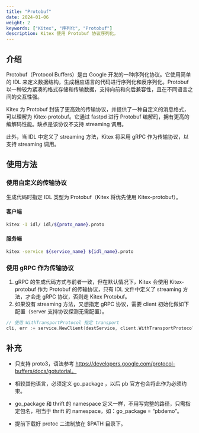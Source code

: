 ```yaml
---
title: "Protobuf"
date: 2024-01-06
weight: 2
keywords: ["Kitex", "序列化", "Protobuf"]
description: Kitex 使用 Protobuf 协议序列化。
---
```


## 介绍

Protobuf（Protocol Buffers）是由 Google 开发的一种序列化协议。它使用简单的 IDL 来定义数据结构，生成相应语言的代码进行序列化和反序列化。Protobuf 以一种较为紧凑的格式存储和传输数据，支持向前和向后兼容性，且在不同语言之间的交互性强。

Kitex 为 Protobuf 封装了更高效的传输协议，并提供了一种自定义的消息格式，可以理解为 Kitex-protobuf。它通过 fastpd 进行 Protobuf 编解码，拥有更高的编解码性能。缺点是该协议不支持 streaming 调用。

此外，当 IDL 中定义了 streaming 方法，Kitex 将采用 gRPC 作为传输协议，以支持 streaming 调用。

## 使用方法

### 使用自定义的传输协议

生成代码时指定 IDL 类型为 Protobuf（Kitex 将优先使用 Kitex-protobuf）。

#### 客户端

```sh
kitex -I idl/ idl/${proto_name}.proto
```

#### 服务端

```sh
kitex -service ${service_name} ${idl_name}.proto
```

### 使用 gRPC 作为传输协议

1. gRPC 的生成代码方式与前者一致，但在默认情况下，Kitex 会使用 Kitex-protobuf 作为 Protobuf 的传输协议，只有 IDL 文件中定义了 streaming 方法，才会走 gRPC 协议，否则走 Kitex Protobuf。
2. 如果没有 streaming 方法，又想指定 gRPC 协议，需要 client 初始化做如下配置（server 支持协议探测无需配置）。

```go
// 使用 WithTransportProtocol 指定 transport
cli, err := service.NewClient(destService, client.WithTransportProtocol(transport.GRPC))
```

## 补充

- 只支持 proto3，语法参考 https://developers.google.com/protocol-buffers/docs/gotutorial。

- 相较其他语言，必须定义 go_package ，以后 pb 官方也会将此作为必须约束。

- go_package 和 thrift 的 namespace 定义一样，不用写完整的路径，只需指定包名，相当于 thrift 的 namespace，如：go_package = “pbdemo”。

- 提前下载好 protoc 二进制放在 $PATH 目录下。
